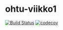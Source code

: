 # ohtu-viikko1

[![Build Status](https://travis-ci.org/doc97/ohtu-viikko1.svg?branch=master)](https://travis-ci.org/doc97/ohtu-viikko1)
[![codecov](https://codecov.io/gh/doc97/ohtu-viikko1/branch/master/graph/badge.svg)](https://codecov.io/gh/doc97/ohtu-viikko1)
